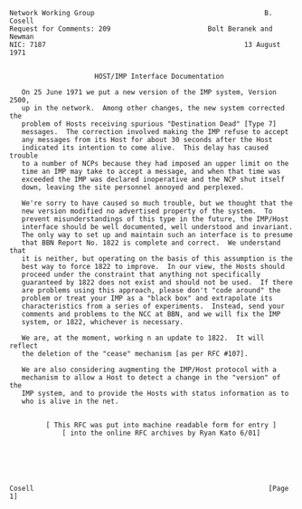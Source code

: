     Network Working Group                                          B. Cosell
    Request for Comments: 209                        Bolt Beranek and Newman
    NIC: 7187                                                 13 August 1971


                         HOST/IMP Interface Documentation

       On 25 June 1971 we put a new version of the IMP system, Version 2500,
       up in the network.  Among other changes, the new system corrected the
       problem of Hosts receiving spurious "Destination Dead" [Type 7]
       messages.  The correction involved making the IMP refuse to accept
       any messages from its Host for about 30 seconds after the Host
       indicated its intention to come alive.  This delay has caused trouble
       to a number of NCPs because they had imposed an upper limit on the
       time an IMP may take to accept a message, and when that time was
       exceeded the IMP was declared inoperative and the NCP shut itself
       down, leaving the site personnel annoyed and perplexed.

       We're sorry to have caused so much trouble, but we thought that the
       new version modified no advertised property of the system.  To
       prevent misunderstandings of this type in the future, the IMP/Host
       interface should be well documented, well understood and invariant.
       The only way to set up and maintain such an interface is to presume
       that BBN Report No. 1822 is complete and correct.  We understand that
       it is neither, but operating on the basis of this assumption is the
       best way to force 1822 to improve.  In our view, the Hosts should
       proceed under the constraint that anything not specifically
       guaranteed by 1822 does not exist and should not be used.  If there
       are problems using this approach, please don't "code around" the
       problem or treat your IMP as a "black box" and extrapolate its
       characteristics from a series of experiments.  Instead, send your
       comments and problems to the NCC at BBN, and we will fix the IMP
       system, or 1822, whichever is necessary.

       We are, at the moment, working n an update to 1822.  It will reflect
       the deletion of the "cease" mechanism [as per RFC #107].

       We are also considering augmenting the IMP/Host protocol with a
       mechanism to allow a Host to detect a change in the "version" of the
       IMP system, and to provide the Hosts with status information as to
       who is alive in the net.


             [ This RFC was put into machine readable form for entry ]
                 [ into the online RFC archives by Ryan Kato 6/01]






    Cosell                                                          [Page 1]
